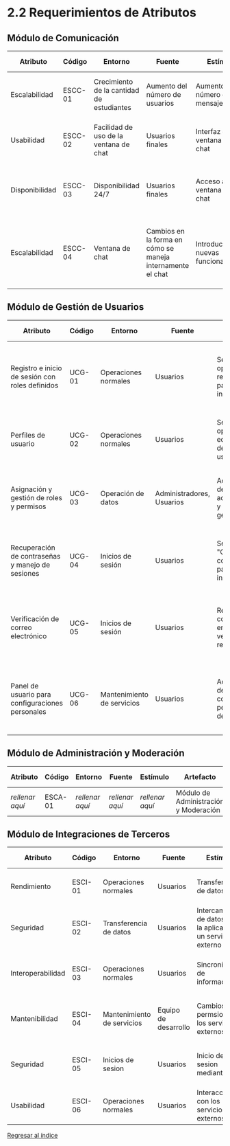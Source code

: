 # 2.2 Requerimientos de Atributos

## Módulo de Comunicación

| Atributo       | Código  | Entorno                                   | Fuente                                                     | Estímulo                               | Artefacto              | Respuesta                                                                                   | Medida de Respuesta                                                               |
| -------------- | ------- | ----------------------------------------- | ---------------------------------------------------------- | -------------------------------------- | ---------------------- | ------------------------------------------------------------------------------------------- | --------------------------------------------------------------------------------- |
| Escalabilidad  | ESCC-01 | Crecimiento de la cantidad de estudiantes | Aumento del número de usuarios                             | Aumento del número de mensajes         | Módulo de comunicación | El sistema debe permitir el envío de un alto volumen de mensajes                            | Capacidad máxima de usuarios concurrentes                                         |
| Usabilidad     | ESCC-02 | Facilidad de uso de la ventana de chat    | Usuarios finales                                           | Interfaz de ventana de chat            | Módulo de comunicación | La inferfaz de chat debe ser fácil de usar para los usuarios finales                        | Evaluaciones de usabilidad                                                        |
| Disponibilidad | ESCC-03 | Disponibilidad 24/7                       | Usuarios finales                                           | Acceso a la ventana de chat            | Módulo de comunicación | La ventana de chat debe estar disponible las 24 horas del día, los 7 días de la semana      | Disponibilidad del 99.9%                                                          |
| Escalabilidad  | ESCC-04 | Ventana de chat                           | Cambios en la forma en cómo se maneja internamente el chat | Introducción de nuevas funcionalidades | Módulo de comunicación | Los usuarios finales reclaman por nuevas funcionalidades las cuales deben ser implementadas | El 90% de los usuarios deben responder de forma alta en encuestas de satisfacción |

## Módulo de Gestión de Usuarios

| Atributo        | Código  | Entorno         | Fuente          | Estímulo        | Artefacto                             | Respuesta       | Medida de Respuesta |
| --------------- | ------- | --------------- | --------------- | --------------- | ------------------------------------- | --------------- | ------------------- |
| Registro e inicio de sesión con roles definidos | UCG-01  | Operaciones normales | Usuarios | Selección de opción de registro en pantalla de inicio | Página de Registro | Cuenta creada, sesión iniciada, datos almacenados de forma segura | Acceso a la aplicación con cuenta creada     |
| Perfiles de usuario | UCG-02 | Operaciones normales | Usuarios | Selección de opción de editar perfil desde panel de usuario | Perfil de Usuario | Información de perfil actualizada en la base de datos e interfaz | Cambios reflejados inmediatamente     |
| Asignación y gestión de roles y permisos | UCG-03 | Operación de datos | Administradores, Usuarios | Acceso al panel de administración y selección de gestión de roles | Sistema de Roles | Roles específicos asignados y permisos guardados en la base de datos | Roles y permisos actualizados correctamente     |
| Recuperación de contraseñas y manejo de sesiones | UCG-04 | Inicios de sesión | Usuarios | Selección de "Olvidé mi contraseña" en pantalla de inicio de sesión | Sistema de Recuperación de Contraseñas | Enlace para restablecer contraseña, datos actualizados en base de datos | Contraseña restablecida, inicio de sesión     |
| Verificación de correo electrónico | UCG-05 | Inicios de sesión | Usuarios | Recepción de correo con enlace de verificación tras registro | Sistema de Verificación de Correo | Correo verificado, cuenta activada, estado actualizado en base de datos | Cuenta activada tras verificación     |
| Panel de usuario para configuraciones personales | UCG-06 | Mantenimiento de servicios | Usuarios | Acceso al panel de configuraciones personales desde perfil | Panel de Configuraciones | Preferencias guardadas en base de datos, reflejadas en la experiencia de usuario | Cambios aplicados y afectando experiencia     |

## Módulo de Administración y Moderación

| Atributo        | Código  | Entorno         | Fuente          | Estímulo        | Artefacto                             | Respuesta       | Medida de Respuesta |
| --------------- | ------- | --------------- | --------------- | --------------- | ------------------------------------- | --------------- | ------------------- |
| _rellenar aquí_ | ESCA-01 | _rellenar aquí_ | _rellenar aquí_ | _rellenar aquí_ | Módulo de Administración y Moderación | _rellenar aquí_ | _rellenar aquí_     |

## Módulo de Integraciones de Terceros

| Atributo          | Código  | Entorno                    | Fuente               | Estímulo                                                       | Artefacto                           | Respuesta                                           | Medida de Respuesta                                   |
| ----------------- | ------- | -------------------------- | -------------------- | -------------------------------------------------------------- | ----------------------------------- | --------------------------------------------------- | ----------------------------------------------------- |
| Rendimiento       | ESCI-01 | Operaciones normales       | Usuarios             | Transferencia de datos                                         | Módulo de Integraciones de Terceros | Sincronización exitosa                              | Tiempo de respuesta menor a 2 segundos                |
| Seguridad         | ESCI-02 | Transferencia de datos     | Usuarios             | Intercambio de datos entre la aplicacion y un servicio externo | Módulo de Integraciones de Terceros | Los datos se intercambian de forma segura           | Menos de 1 caso de filtracion de datos en un año      |
| Interoperabilidad | ESCI-03 | Operaciones normales       | Usuarios             | Sincronizacion de información                                  | Módulo de Integraciones de Terceros | Sincronización exitosa de informacion               | Mas del 99% de informacion sincronizada correctamente |
| Mantenibilidad    | ESCI-04 | Mantenimiento de servicios | Equipo de desarrollo | Cambios en permsios de los servicios externos                  | Módulo de Integraciones de Terceros | Cambios realizados y testeados                      | Tiempo de demora del mantemiento menor a 3 horas      |
| Seguridad         | ESCI-05 | Inicios de sesion          | Usuarios             | Inicio de sesion mediante SSO                                  | Módulo de Integraciones de Terceros | Inicio de sesion exitoso en los distintos servicios | Menos de un intento de inicio de sesiòn ilícito       |
| Usabilidad        | ESCI-06 | Operaciones normales       | Usuarios             | Interacción con los servicios externos                         | Módulo de Integraciones de Terceros | Interfaces intuitivas y alineadas a la aplicación   | Satisfaccion de usuario mayor al 90%                  |

[Regresar al índice](../../README.md)
